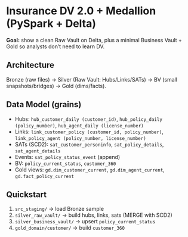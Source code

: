 # Insurance DV 2.0 + Medallion (PySpark + Delta)

**Goal:** show a clean Raw Vault on Delta, plus a minimal Business Vault + Gold so analysts don’t need to learn DV.

## Architecture
Bronze (raw files) → Silver (Raw Vault: Hubs/Links/SATs) → BV (small snapshots/bridges) → Gold (dims/facts).

## Data Model (grains)
- Hubs: `hub_customer_daily (customer_id)`, `hub_policy_daily (policy_number)`, `hub_agent_daily (license_number)`
- Links: `link_customer_policy (customer_id, policy_number)`, `link_policy_agent (policy_number, license_number)`
- SATs (SCD2): `sat_customer_personinfo`, `sat_policy_details`, `sat_agent_details`
- Events: `sat_policy_status_event` (append)
- BV: `policy_current_status`, `customer_360`
- Gold views: `gd.dim_customer_current`, `gd.dim_agent_current`, `gd.fact_policy_current`

## Quickstart
1. `src_staging/` → load Bronze sample
2. `silver_raw_vault/` → build hubs, links, sats (MERGE with SCD2)
3. `silver_business_vault/` → upsert `policy_current_status`
4. `gold_domain/customer/` → build `customer_360`
